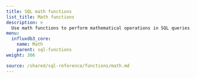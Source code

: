 ```yaml
---
title: SQL math functions
list_title: Math functions
description: >
  Use math functions to perform mathematical operations in SQL queries.
menu:
  influxdb3_core:
    name: Math
    parent: sql-functions    
weight: 306

source: /shared/sql-reference/functions/math.md
---
```


<!-- 
The content of this page is at /content/shared/sql-reference/functions/math.md
-->